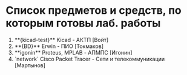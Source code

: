 # Список предметов и средств, по которым готовы лаб. работы
<ol>
	<li>**{kicad-test}** Kicad - АКТП [Войт]</li>
	<li>**{BD}** Erwin - ПИО [Токмаков]</li>
	<li>**igonin** Proteus, MPLAB - АПМПС [Игонин]</li>
	<li>`network` Cisco Packet Tracer - Сети и телекоммуникации [Мартынов]</li>
</ol>
